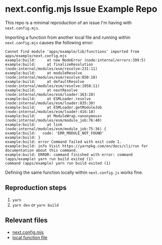 # next.config.mjs Issue Example Repo

This repo is a minimal reproduction of an issue I'm having with `next.config.mjs`.

Importing a function from another local file and running within `next.config.mjs` causes the following error:

```
Cannot find module 'apps/example/lib/functions' imported from apps/example/next.config.mjs
example:build:     at new NodeError (node:internal/errors:399:5)
example:build:     at finalizeResolution (node:internal/modules/esm/resolve:231:11)
example:build:     at moduleResolve (node:internal/modules/esm/resolve:850:10)
example:build:     at defaultResolve (node:internal/modules/esm/resolve:1058:11)
example:build:     at nextResolve (node:internal/modules/esm/loader:163:28)
example:build:     at ESMLoader.resolve (node:internal/modules/esm/loader:835:30)
example:build:     at ESMLoader.getModuleJob (node:internal/modules/esm/loader:416:18)
example:build:     at ModuleWrap.<anonymous> (node:internal/modules/esm/module_job:76:40)
example:build:     at link (node:internal/modules/esm/module_job:75:36) {
example:build:   code: 'ERR_MODULE_NOT_FOUND'
example:build: }
example:build: error Command failed with exit code 1.
example:build: info Visit https://yarnpkg.com/en/docs/cli/run for documentation about this command.
example:build: ERROR: command finished with error: command (apps/example) yarn run build exited (1)
command (apps/example) yarn run build exited (1)
```

Defining the same function locally within `next.config.js` works fine.

## Reproduction steps

1. `yarn`
2. `yarn dev` or `yarn build`

## Relevant files

- [next.config.mjs](https://github.com/misikoff/next.config.mjs-issue/blob/main/apps/example/next.config.mjs)
- [local function file](https://github.com/misikoff/next.config.mjs-issue/blob/main/apps/example/lib/functions.ts)
